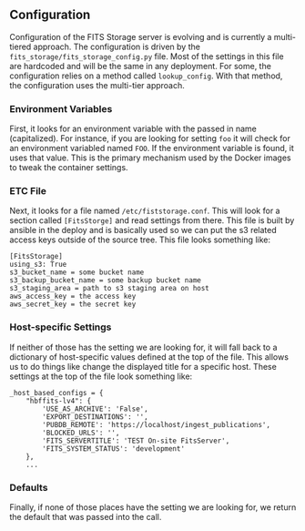 ## Configuration

Configuration of the FITS Storage server is evolving and is currently a multi-tiered approach.
The configuration is driven by the `fits_storage/fits_storage_config.py` file.  Most of the
settings in this file are hardcoded and will be the same in any deployment.  For some, the
configuration relies on a method called `lookup_config`.  With that method, the configuration
uses the multi-tier approach.

### Environment Variables

First, it looks for an environment variable with the passed in name (capitalized).  For instance,
if you are looking for setting `foo` it will check for an environment variabled named `FOO`.  If
the environment variable is found, it uses that value.  This is the primary mechanism used by
the Docker images to tweak the container settings.

### ETC File

Next, it looks for a file named `/etc/fiststorage.conf`.  This will look for a section called
`[FitsStorge]` and read settings from there.  This file is built by ansible in the deploy and is 
basically used so we can put the s3 related access keys outside of the source tree.  This file
looks something like:

```
[FitsStorage]
using_s3: True
s3_bucket_name = some bucket name
s3_backup_bucket_name = some backup bucket name
s3_staging_area = path to s3 staging area on host
aws_access_key = the access key
aws_secret_key = the secret key
```

### Host-specific Settings

If neither of those has the setting we are looking for, it will fall back to a dictionary
of host-specific values defined at the top of the file.  This allows us to do things like
change the displayed title for a specific host.  These settings at the top of the file 
look something like:

```
_host_based_configs = {
    "hbffits-lv4": {
        'USE_AS_ARCHIVE': 'False',
        'EXPORT_DESTINATIONS': '',
        'PUBDB_REMOTE': 'https://localhost/ingest_publications',
        'BLOCKED_URLS': '',
        'FITS_SERVERTITLE': 'TEST On-site FitsServer',
        'FITS_SYSTEM_STATUS': 'development'
    },
    ...
```

### Defaults

Finally, if none of those places have the setting we are looking for, we return the default
that was passed into the call.
